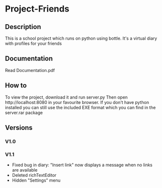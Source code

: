 # Project-Friends
## Description
This is a school project which runs on python using bottle.
It's a virtual diary with profiles for your friends

## Documentation
Read Documentation.pdf

## How to
To view the project, download it and run server.py
Then open http://localhost:8080 in your favourite browser.
If you don't have python installed you can still use the included EXE format which you can find in the server.rar package

## Versions
### V1.0
### V1.1
 - Fixed bug in diary: "Insert link" now displays a message when no links are available
 - Deleted richTextEditor
 - Hidden "Settings" menu
